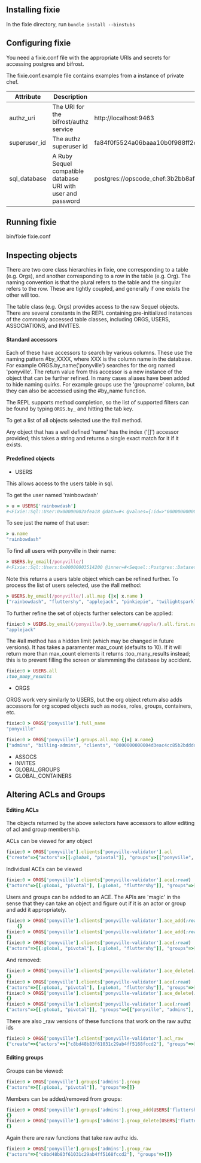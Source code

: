 
Installing fixie 
-------
In the fixie directory, run `bundle install --binstubs`

Configuring fixie
-------
You need a fixie.conf file with the appropriate URIs and secrets for
accessing postgres and bifrost.

The fixie.conf.example file contains examples from a instance of
private chef.

| Attribute | Description | Example |
|-----------|-------------|---------|
| authz_uri | The URI for the bifrost/authz service | http://localhost:9463 |
| superuser\_id | The authz superuser id | fa84f0f5524a06baaa10b0f988ff2d8f |
| sql\_database | A Ruby Sequel compatible database URI with user and password | postgres://opscode_chef:3b2bb8affc0b87233130f820443aecca2061fadc6c0df16828233e433877ca1c552d1b9d40d3971f0e8c21fc4b7ff9471d91@localhost/opscode_chef |

Running fixie
------
bin/fixie fixie.conf


Inspecting objects
------

There are two core class hierarchies in fixie, one corresponding to a
table (e.g. Orgs), and another corresponding to a row in the table
(e.g. Org). The naming convention is that the plural refers to the
table and the singular refers to the row. These are tightly coupled,
and generally if one exists the other will too.

The table class (e.g. Orgs) provides access to the raw Sequel
objects. There are several constants in the REPL containing
pre-initialized instances of the commonly accessed table classes,
including ORGS, USERS, ASSOCIATIONS, and INVITES.

#### Standard accessors

Each of these have accessors to search by various columns. These use the naming pattern #by\_XXXX, where XXX is the column name in the database. For example ORGS.by\_name('ponyville') searches for the org named 'ponyville'. The return value from this accessor is a new instance of the object that can be further refined. In many cases aliases have been added to hide naming quirks. For example groups use the 'groupname' column, but they can also be accessed using the #by\_name function. 

The REPL supports method completion, so the list of supported filters can be found by typing `ORGS.by_` and hitting the tab key. 

To get a list of all objects selected use the #all method.

Any object that has a well defined 'name' has the index ('[]') accessor provided; this takes a string and returns a single exact match for it if it exists.

#### Predefined objects
* USERS

This allows access to the users table in sql. 

To get the user named 'rainbowdash'
```ruby
> u = USERS['rainbowdash']
#<Fixie::Sql::User:0x00000002afea18 @data=#< @values={:id=>"0000000000004d3eac4cc85b2bdddd0f", :authz_id=>"070dc1cd727a6b71e48d5e16f8d7b137", :username=>"rainbowdash", :email=>"rainbowdash@ponyville.com", :pubkey_version=>0, :public_key=>"-----BEGIN PUBLIC KEY-----\nMIIBIjANBgkqhkiG9w0BAQEFAAOCAQ8AMIIBCgKCAQEAr0ZeWeIuU+rO2m1Pe8Nk\n7kzkqmk+CbaP8CVc0OlPZZITgoW2NEseCg1N3FVrCGIIY8vhDkyPST7ZKNva/hOo\nltC8inN695wRchQ1EDpVityL7EIuu7haXBib2WA2HQezlRWKMdrMGGRq0bMa3lD4\nV/YfEXSBtkE8W7QaanbtpgipWC1VGorj0MLR+++JYGd9kqGp49DiC7FH+DChE6pj\nRD9d25/chclD+svZy7RW0s2Q0/H/qRjhOdHoBGljJohVF64CsfqhDCr02zytbKDy\n6sOFjFneSqDZhlx81uVtQ0l+H+0bx77zbwLtp/WjpUFjw/yA8V92/WCjvwMTUaRN\nxQIDAQAB\n-----END PUBLIC KEY-----\n\n", :serialized_object=>"{\"display_name\":\"rainbowdash pony\",\"first_name\":\"rainbowdash\",\"last_name\":\"pony\",\"middle_name\":\"\"}", :last_updated_by=>"c8bd48b83f61031c29ab4ff5168fccd2", :created_at=>2014-10-31 16:59:37 UTC, :updated_at=>2014-10-31 16:59:37 UTC, :external_authentication_uid=>nil, :recovery_authentication_enabled=>false, :admin=>false, :hashed_password=>"$2a$12$FZMrxfVxWLpj8xPiBXG6SO2YxqGMp3zAj7I4w7cr50y1VbCbgIrUe", :salt=>"$2a$12$FZMrxfVxWLpj8xPiBXG6SO", :hash_type=>"bcrypt"}>>
```


To see just the name of that user: 
```ruby
> u.name
"rainbowdash"
```

To find all users with ponyville in their name:
```ruby
> USERS.by_email(/ponyville/)
#<Fixie::Sql::Users:0x00000003514200 @inner=#<Sequel::Postgres::Dataset: "SELECT * FROM \"users\" WHERE (\"email\" ~ 'ponyville')">>
```

Note this returns a users table object which can be refined
further. To process the list of users selected, use the #all method:
```ruby
> USERS.by_email(/ponyville/).all.map {|x| x.name }
["rainbowdash", "fluttershy", "applejack", "pinkiepie", "twilightsparkle", "rarity"]
```

To further refine the set of objects further selectors can be applied:
```ruby
fixie:0 > USERS.by_email(/ponyville/).by_username(/apple/).all.first.name
"applejack"
```

The #all method has a hidden limit (which may be changed in future versions). It has takes a paramenter max\_count (defaults to 10). If it will return more than max\_count elements it returns :too\_many\_results instead; this is to prevent filling the screen or slammming the database by accident.
```ruby
fixie:0 > USERS.all
:too_many_results
```
* ORGS

ORGS work very similarly to USERS, but the org object return also adds accessors for org scoped objects such as nodes, roles, groups, containers, etc.

```ruby
fixie:0 > ORGS['ponyville'].full_name
"ponyville"

fixie:0 > ORGS['ponyville'].groups.all.map {|x| x.name}
["admins", "billing-admins", "clients", "0000000000004d3eac4cc85b2bdddd0f", "000000000000506ccf528a2844e81838", "000000000000808da6731453e12eb2bb", "000000000000dfccddd011ce219caaf0", "00000000000036639a19f27527b29a3e", "000000000000224a1c0e395b112c1d20", "users"]
```

* ASSOCS
* INVITES
* GLOBAL\_GROUPS
* GLOBAL\_CONTAINERS

Altering ACLs and Groups
-----------


#### Editing ACLs

The objects returned by the above selectors have accessors to allow editing of acl and group membership.

ACLs can be viewed for any object
```ruby
fixie:0 > ORGS['ponyville'].clients['ponyville-validator'].acl
{"create"=>{"actors"=>[[:global, "pivotal"]], "groups"=>[["ponyville", "admins"]]}, "read"=>{"actors"=>[[:global, "pivotal"]], "groups"=>[["ponyville", "admins"], ["ponyville", "users"]]}, "update"=>{"actors"=>[[:global, "pivotal"]], "groups"=>[["ponyville", "admins"]]}, "delete"=>{"actors"=>[[:global, "pivotal"]], "groups"=>[["ponyville", "admins"], ["ponyville", "users"]]}, "grant"=>{"actors"=>[[:global, "pivotal"]], "groups"=>[["ponyville", "admins"]]}}
```

Individual ACEs can be viewed

```ruby
fixie:0 > ORGS['ponyville'].clients['ponyville-validator'].ace(:read)
{"actors"=>[[:global, "pivotal"], [:global, "fluttershy"]], "groups"=>[["ponyville", "admins"], ["ponyville", "users"]]}
```

Users and groups can be added to an ACE. The APIs are 'magic' in the sense that they can take an object and figure out if it is an actor or group and add it appropriately.

```ruby
fixie:0 > ORGS['ponyville'].clients['ponyville-validator'].ace_add(:read, USERS['fluttershy'])
    {}
fixie:0 > ORGS['ponyville'].clients['ponyville-validator'].ace_add(:read, GLOBAL_GROUPS['ponyville_global_admins'])
{}
fixie:0 > ORGS['ponyville'].clients['ponyville-validator'].ace(:read)
{"actors"=>[[:global, "pivotal"], [:global, "fluttershy"]], "groups"=>[["ponyville", "admins"], ["ponyville", "users"], ["unknown-00000000000000000000000000000000", "ponyville_global_admins"]]}
```

And removed:
```ruby
fixie:0 > ORGS['ponyville'].clients['ponyville-validator'].ace_delete(:read, GLOBAL_GROUPS['ponyville_global_admins'])
{}
fixie:0 > ORGS['ponyville'].clients['ponyville-validator'].ace(:read)
{"actors"=>[[:global, "pivotal"], [:global, "fluttershy"]], "groups"=>[["ponyville", "admins"], ["ponyville", "users"]]}
fixie:0 > ORGS['ponyville'].clients['ponyville-validator'].ace_delete(:read, USERS['fluttershy'])
{}
fixie:0 > ORGS['ponyville'].clients['ponyville-validator'].ace(:read)
{"actors"=>[[:global, "pivotal"]], "groups"=>[["ponyville", "admins"], ["ponyville", "users"]]}
```

There are also _raw versions of these functions that work on the raw authz ids
```ruby
fixie:0 > ORGS['ponyville'].clients['ponyville-validator'].acl_raw
{"create"=>{"actors"=>["c8bd48b83f61031c29ab4ff5168fccd2"], "groups"=>["ca0a8cabaafaae658edd298ddd4266cd"]}, "read"=>{"actors"=>["c8bd48b83f61031c29ab4ff5168fccd2"], "groups"=>["ca0a8cabaafaae658edd298ddd4266cd", "690063dd87f110eabfa5ba387b8e280f"]}, "update"=>{"actors"=>["c8bd48b83f61031c29ab4ff5168fccd2"], "groups"=>["ca0a8cabaafaae658edd298ddd4266cd"]}, "delete"=>{"actors"=>["c8bd48b83f61031c29ab4ff5168fccd2"], "groups"=>["ca0a8cabaafaae658edd298ddd4266cd", "690063dd87f110eabfa5ba387b8e280f"]}, "grant"=>{"actors"=>["c8bd48b83f61031c29ab4ff5168fccd2"], "groups"=>["ca0a8cabaafaae658edd298ddd4266cd"]}}
```

#### Editing groups

Groups can be viewed:
```ruby
fixie:0 > ORGS['ponyville'].groups['admins'].group
{"actors"=>[[:global, "pivotal"]], "groups"=>[]}
```

Members can be added/removed from groups:
```ruby
fixie:0 > ORGS['ponyville'].groups['admins'].group_add(USERS['fluttershy'])
{}
fixie:0 > ORGS['ponyville'].groups['admins'].group_delete(USERS['fluttershy'])
{}
```

Again there are raw functions that take raw authz ids.
```ruby
fixie:0 > ORGS['ponyville'].groups['admins'].group_raw
{"actors"=>["c8bd48b83f61031c29ab4ff5168fccd2"], "groups"=>[]}
```

 

